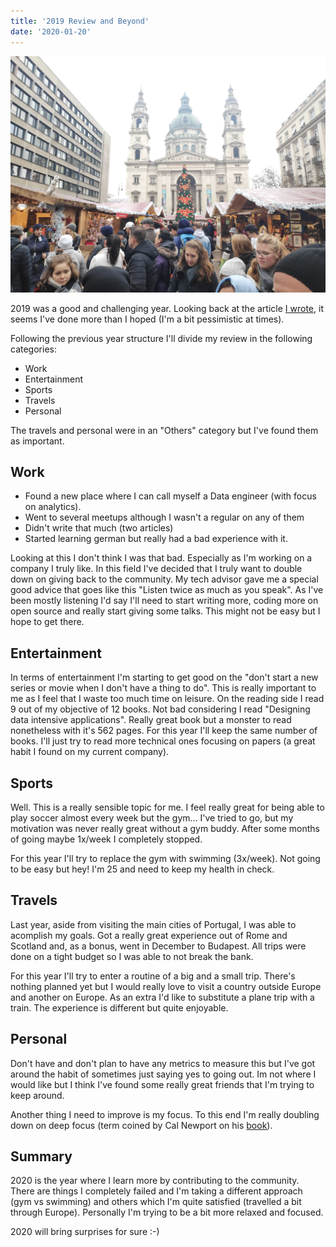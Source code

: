 ```yaml
---
title: '2019 Review and Beyond'
date: '2020-01-20'
---
```


![Budapest Christmas market](budapest.jpg)

2019 was a good and challenging year. Looking back at the article [I wrote](../20190107-objectives-2019/index.md), it seems I've done more than I hoped (I'm a bit pessimistic at times).

Following the previous year structure I'll divide my review in the following categories:

- Work
- Entertainment
- Sports
- Travels
- Personal

The travels and personal were in an "Others" category but I've found them as important.

## Work

- Found a new place where I can call myself a Data engineer (with focus on analytics).
- Went to several meetups although I wasn't a regular on any of them
- Didn't write that much (two articles)
- Started learning german but really had a bad experience with it.

Looking at this I don't think I was that bad. Especially as I'm working on a company I truly like. In this field I've decided that I truly want to double down on giving back to the community.
My tech advisor gave me a special good advice that goes like this "Listen twice as much as you speak". As I've been mostly listening I'd say I'll need to start writing more, coding more on open source and really start giving some talks.
This might not be easy but I hope to get there.

## Entertainment

In terms of entertainment I'm starting to get good on the "don't start a new series or movie when I don't have a thing to do". This is really important to me as I feel that I waste too much time on leisure.
On the reading side I read 9 out of my objective of 12 books. Not bad considering I read "Designing data intensive applications". Really great book but a monster to read nonetheless with it's 562 pages. For this year I'll keep the same number of books. I'll just try to read more technical ones focusing on papers (a great habit I found on my current company).

## Sports

Well. This is a really sensible topic for me. I feel really great for being able to play soccer almost every week but the gym... I've tried to go, but my motivation was never really great without a gym buddy. After some months of going maybe 1x/week I completely stopped.

For this year I'll try to replace the gym with swimming (3x/week). Not going to be easy but hey! I'm 25 and need to keep my health in check.

## Travels

Last year, aside from visiting the main cities of Portugal, I was able to acomplish my goals. Got a really great experience out of Rome and Scotland and, as a bonus, went in December to Budapest. All trips were done on a tight budget so I was able to not break the bank.

For this year I'll try to enter a routine of a big and a small trip. There's nothing planned yet but I would really love to visit a country outside Europe and another on Europe.
As an extra I'd like to substitute a plane trip with a train. The experience is different but quite enjoyable.

## Personal

Don't have and don't plan to have any metrics to measure this but I've got around the habit of sometimes just saying yes to going out. Im not where I would like but I think I've found some really great friends that I'm trying to keep around.

Another thing I need to improve is my focus. To this end I'm really doubling down on deep focus (term coined by Cal Newport on his [book](https://www.goodreads.com/book/show/25744928-deep-work)).

## Summary

2020 is the year where I learn more by contributing to the community. There are things I completely failed and I'm taking a different approach (gym vs swimming) and others which I'm quite satisfied (travelled a bit through Europe).
Personally I'm trying to be a bit more relaxed and focused.

2020 will bring surprises for sure :-)
